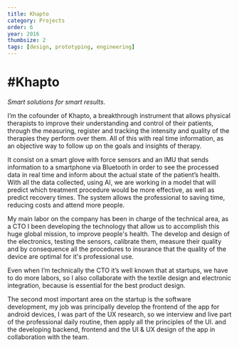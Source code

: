 ```yaml
---
title: Khapto
category: Projects
order: 6
year: 2016
thumbsize: 2
tags: [design, prototyping, engineering]
---
```

# #Khapto

*Smart solutions for smart results.*

I’m the cofounder of Khapto, a breakthrough instrument that allows physical therapists to improve their understanding and control of their patients, through the measuring, register and tracking the intensity and quality of the therapies they perform over them. All of this with real time information, as an objective way to follow up on the goals and insights of therapy.

It consist on a smart glove with force sensors and an IMU that sends information to a smartphone via Bluetooth in order to see the processed data in real time and inform about the actual state of the patient’s health. With all the data collected, using AI, we are working in a model that will predict which treatment procedure would be more effective, as well as predict recovery times. The system allows the professional to saving time, reducing costs and attend more people.

My main labor on the company has been in charge of the technical area, as a CTO I been developing the technology that allow us to accomplish this huge global mission, to improve people's health. The develop and design of the electronics, testing the sensors, calibrate them, measure their quality and by consequence all the procedures to insurance that the quality of the device are optimal for it's professional use.

Even when I’m technically the CTO it’s well known that at startups, we have to do more labors, so I also collaborate with the textile design and electronic integration, because is essential for the best product design.  

The second most important area on the startup is the software development, my job was principally develop the frontend of the app for android devices, I was part of the UX research, so we interview and live part of the professional daily routine, then apply all the principles of the UI.
and the developing backend, frontend and the UI & UX design of the app in collaboration with the team.
